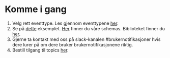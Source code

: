 # Komme i gang

1. Velg rett eventtype. Les gjennom eventtypene [her](./eventtyper/fellesinfo.md).
2. Se på [dette](./eksempler.md) eksemplet. [Her](https://github.com/navikt/brukernotifikasjon-schemas/tree/master/src/main/avro) finner du våre schemas. Biblioteket finner du [her](https://jitpack.io/#navikt/brukernotifikasjon-schemas).
3. Gjerne ta kontakt med oss på slack-kanalen #brukernotifikasjoner hvis dere lurer på om dere bruker brukernotifikasjonene riktig.
4. Bestill tilgang til topics [her](https://github.com/navikt/brukernotifikasjon-public-topic-iac).